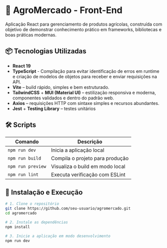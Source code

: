# 🌾 AgroMercado - Front-End

Aplicação React para gerenciamento de produtos agrícolas, construída com objetivo de demonstrar conhecimento prático em frameworks, bibliotecas e boas práticas modernas.

## 📦 Tecnologias Utilizadas

- **React 19**
- **TypeScript** - Compilação para evitar identificação de erros em runtime e criação de modelos de objetos para receber e enviar requisições na API.
- **Vite** – build rápido, simples e bem estruturado.
- **TailwindCSS** + **MUI (Material UI)** – estilização responsiva e moderna, componentes validados e dentro do padrão web.
- **Axios** – requisições HTTP com sintaxe simples e recursos abundantes.
- **Jest** + **Testing Library** – testes unitários

## 🛠️ Scripts

| Comando           | Descrição                          |
|------------------|------------------------------------|
| `npm run dev`     | Inicia a aplicação local            |
| `npm run build`   | Compila o projeto para produção     |
| `npm run preview` | Visualiza o build em modo local     |
| `npm run lint`    | Executa verificação com ESLint      |

## 🚀 Instalação e Execução

```bash
# 1. Clone o repositório
git clone https://github.com/seu-usuario/agromercado.git
cd agromercado

# 2. Instale as dependências
npm install

# 3. Inicie a aplicação em modo desenvolvimento
npm run dev